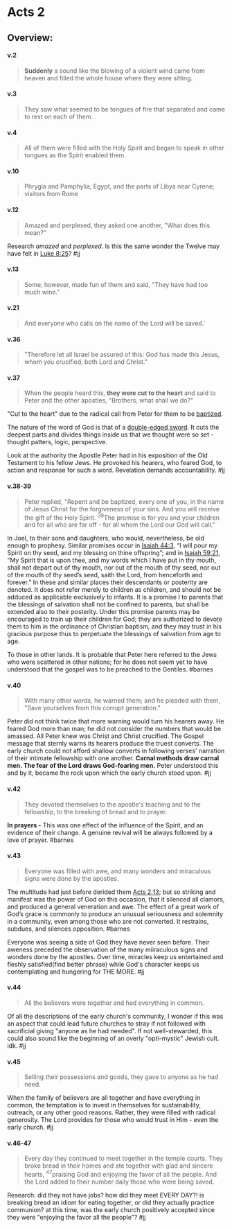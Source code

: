 # Acts 2

## Overview:

#### v.2
>**Suddenly** a sound like the blowing of a violent wind came from heaven and filled the whole house where they were sitting.

#### v.3
>They saw what seemed to be tongues of fire that separated and came to rest on each of them.

#### v.4
>All of them were filled with the Holy Spirit and began to speak in other tongues as the Spirit enabled them.

#### v.10
>Phrygia and Pamphylia, Egypt, and the parts of Libya near Cyrene; visitors from Rome

#### v.12
>Amazed and perplexed, they asked one another, "What does this mean?"

Research *amazed* and *perplexed*.
Is this the same wonder the Twelve may have felt in [Luke 8:25](Luke8.md#v.25)?
#jj 

#### v.13
>Some, however, made fun of them and said, "They have had too much wine."

#### v.21
>And everyone who calls on the name of the Lord will be saved.'

#### v.36
>"Therefore let all Israel be assured of this: God has made this Jesus, whom you crucified, both Lord and Christ."

#### v.37
>When the people heard this, **they were cut to the heart** and said to Peter and the other apostles, "Brothers, what shall we do?"

"Cut to the heart" due to the radical call from Peter for them to be [baptized](baptism).

The nature of the word of God is that of a [double-edged sword](Hebrews4#v.12). It cuts the deepest parts and divides things inside us that we thought were so set - thought patters, logic, perspective. 

Look at the authority the Apostle Peter had in his exposition of the Old Testament to his fellow Jews. He provoked his hearers, who feared God, to action and response for such a word. Revelation demands accountability.
#jj 

#### v.38-39
>Peter replied, "Repent and be baptized, every one of you, in the name of Jesus Christ for the forgiveness of your sins. And you will receive the gift of the Holy Spirit. <sup>39</sup>The promise is for you and your children and for all who are far off - for all whom the Lord our God will call."

 In Joel, to their sons and daughters, who would, nevertheless, be old enough to prophesy. Similar promises occur in [Isaiah 44:3](Isaiah44.md#v.3), “I will pour my Spirit on thy seed, and my blessing on thine offspring”; and in [Isaiah 59:21](Isaiah59#v.21), “My Spirit that is upon thee, and my words which I have put in thy mouth, shall not depart out of thy mouth, nor out of the mouth of thy seed, nor out of the mouth of thy seed’s seed, saith the Lord, from henceforth and forever.” In these and similar places their descendants or posterity are denoted. It does not refer merely to children as children, and should not be adduced as applicable exclusively to infants. It is a promise I to parents that the blessings of salvation shall not be confined to parents, but shall be extended also to their posterity. Under this promise parents may be encouraged to train up their children for God; they are authorized to devote them to him in the ordinance of Christian baptism, and they may trust in his gracious purpose thus to perpetuate the blessings of salvation from age to age.
 
 To those in other lands. It is probable that Peter here referred to the Jews who were scattered in other nations; for he does not seem yet to have understood that the gospel was to be preached to the Gentiles.
 #barnes 

#### v.40
>With many other words, he warned them; and he pleaded with them, "Save yourselves from this corrupt generation."

Peter did not think twice that more warning would turn his hearers away. He feared God more than man; he did not consider the numbers that would be amassed. All Peter knew was Christ and Christ crucified. The Gospel message that sternly warns its hearers produce the truest converts. The early church could not afford shallow converts in following verses' narration of their intimate fellowship with one another. **Carnal methods draw carnal men. The fear of the Lord draws God-fearing men.** Peter understood this and by it, became the rock upon which the early church stood upon.
#jj 

#### v.42
>They devoted themselves to the apostle's teaching and to the fellowship, to the breaking of bread and to prayer.

**In prayers -** This was one effect of the influence of the Spirit, and an evidence of their change. A genuine revival will be always followed by a love of prayer.
#barnes 

#### v.43
>Everyone was filled with awe, and many wonders and miraculous signs were done by the apostles.

The multitude had just before derided them [Acts 2:13](Acts2#v.13); but so striking and manifest was the power of God on this occasion, that it silenced all clamors, and produced a general veneration and awe. The effect of a great work of God’s grace is commonly to produce an unusual seriousness and solemnity in a community, even among those who are not converted. It restrains, subdues, and silences opposition.
#barnes 

Everyone was seeing a side of God they have never seen before. Their aweness preceded the observation of the many miiraculous signs and wonders done by the apostles. Over time, miracles keep us entertained and fleshly satisfied(find better phrase) while God's character keeps us contemplating and hungering for THE MORE.
#jj

#### v.44
>All the believers were together and had everything in common.

Of all the descriptions of the early church's community, I wonder if this was an aspect that could lead future churches to stray if not followed with sacrificial giving "anyone as he had needed". If not well-stewarded, this could also sound like the beginning of an overly "opti-mystic" Jewish cult. idk.
#jj 

#### v.45
>Selling their possessions and goods, they gave to anyone as he had need.

When the family of believers are all together and have everything in common, the temptation is to invest in themselves for sustainability, outreach, or any other good reasons. Rather, they were filled with radical generosity. The Lord provides for those who would trust in Him - even the early church.
#jj 

#### v.46-47
>Every day they continued to meet together in the temple courts. They broke bread in their homes and ate together with glad and sincere hearts, <sup>47</sup>praising God and enjoying the favor of all the people. And the Lord added to their number daily those who were being saved.

Research:
did they not have jobs? how did they meet EVERY DAY?!
is breaking bread an idiom for eating together, or did they actually practice communion?
at this time, was the early church positively accepted since they were "enjoying the favor all the people"?
#jj 